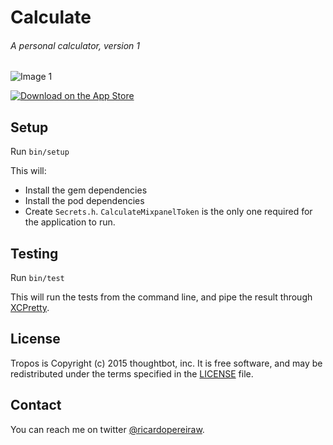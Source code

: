 Calculate
============
###### A personal calculator, version 1

![Image 1](https://dl.dropboxusercontent.com/u/11377305/websites/calculate/app-preview.png)

[![Download on the App Store](http://troposweather.com/assets/images/app-store-badge-5eb1a238.svg)](https://itunes.apple.com/WebObjects/MZStore.woa/wa/viewSoftware?id=805143341&mt=8)

Setup
-----

Run `bin/setup`

This will:

- Install the gem dependencies
- Install the pod dependencies
- Create `Secrets.h`. `CalculateMixpanelToken` is the only one required for the
  application to run.

Testing
-------

Run `bin/test`

This will run the tests from the command line, and pipe the result through
[XCPretty](https://github.com/supermarin/xcpretty).

License
-------

Tropos is Copyright (c) 2015 thoughtbot, inc. It is free software,
and may be redistributed under the terms specified in the [LICENSE] file.

[LICENSE]: /LICENSE.md

Contact
-------

You can reach me on twitter [@ricardopereiraw](https://twitter.com/ricardopereiraw).
